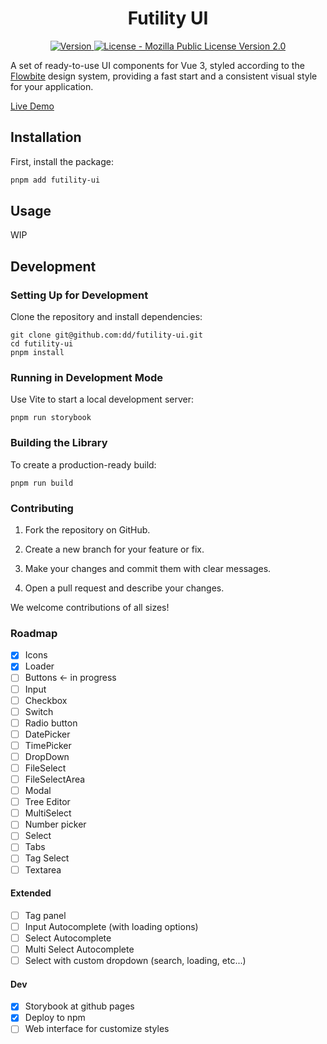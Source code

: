 <h1 align="center" >Futility UI</h1>

<p align="center">
	<a href="https://www.npmjs.com/package/futility-ui">
		<img src="https://img.shields.io/npm/v/futility-ui.svg" alt="Version">
	</a>
	<a href="https://raw.githubusercontent.com/dd/futility-ui/master/LICENSE" target="_blank">
		<img src="https://img.shields.io/npm/l/futility-ui" alt="License - Mozilla Public License Version 2.0" />
	</a>
</p>


A set of ready-to-use UI components for Vue 3, styled according to the [Flowbite](https://flowbite.com/) design system, providing a fast start and a consistent visual style for your application.

[Live Demo](https://dd.github.io/futility-ui/)


## Installation

First, install the package:

```sh
pnpm add futility-ui
```


## Usage

WIP


## Development

### Setting Up for Development

Clone the repository and install dependencies:

```console
git clone git@github.com:dd/futility-ui.git
cd futility-ui
pnpm install
```


### Running in Development Mode

Use Vite to start a local development server:

```console
pnpm run storybook
```


### Building the Library

To create a production-ready build:

```console
pnpm run build
```


### Contributing

1. Fork the repository on GitHub.

2. Create a new branch for your feature or fix.

3. Make your changes and commit them with clear messages.

4. Open a pull request and describe your changes.

We welcome contributions of all sizes!


### Roadmap

* [x] Icons
* [x] Loader
* [ ] Buttons <- in progress
* [ ] Input
* [ ] Checkbox
* [ ] Switch
* [ ] Radio button
* [ ] DatePicker
* [ ] TimePicker
* [ ] DropDown
* [ ] FileSelect
* [ ] FileSelectArea
* [ ] Modal
* [ ] Tree Editor
* [ ] MultiSelect
* [ ] Number picker
* [ ] Select
* [ ] Tabs
* [ ] Tag Select
* [ ] Textarea

#### Extended

* [ ] Tag panel
* [ ] Input Autocomplete (with loading options)
* [ ] Select Autocomplete
* [ ] Multi Select Autocomplete
* [ ] Select with custom dropdown (search, loading, etc...)

#### Dev

* [x] Storybook at github pages
* [x] Deploy to npm
* [ ] Web interface for customize styles
